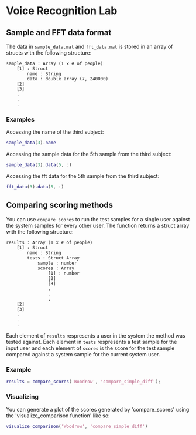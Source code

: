 # Voice Recognition Lab
## Sample and FFT data format
The data in `sample_data.mat` and `fft_data.mat` is stored in an array of structs with the following structure:

```
sample_data : Array (1 x # of people)
    [1] : Struct
        name : String
        data : double array (7, 240000)
    [2]
    [3]
    .
    .
    .
```
### Examples

Accessing the name of the third subject:
```MATLAB
sample_data(3).name
```

Accessing the sample data for the 5th sample from the third subject:
```MATLAB
sample_data(3).data(5, :)
```

Accessing the fft data for the 5th sample from the third subject:
```MATLAB
fft_data(3).data(5, :)
```

## Comparing scoring methods
You can use `compare_scores` to run the test samples for a single user against the system samples for every other user. The function returns a struct array with the following structure:

```
results : Array (1 x # of people)
    [1] : Struct
        name : String
        tests : Struct Array
            sample : number
            scores : Array
                [1] : number
                [2]
                [3]
                .
                .
                .
    [2]
    [3]
    .
    .
    .
```

Each element of `results` respresents a user in the system the method was tested against. Each element in `tests` respresents a test sample for the input user and each element of `scores` is the score for the test sample compared against a system sample for the current system user.

### Example
```MATLAB
results = compare_scores('Woodrow', 'compare_simple_diff');
```

### Visualizing
You can generate a plot of the scores generated by 'compare_scores' using the 'visualize_comparison function' like so:

```MATLAB
visualize_comparison('Woodrow', 'compare_simple_diff')
```
